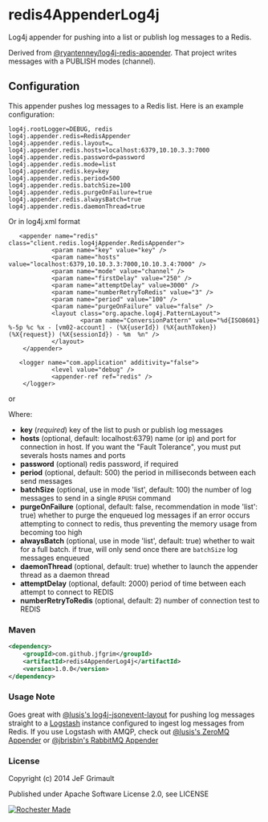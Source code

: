 # redis4AppenderLog4j

Log4j appender for pushing into a list or publish log messages to a Redis.

Derived from [@ryantenney/log4j-redis-appender](https://github.com/ryantenney/log4j-redis-appender). That project writes messages with a PUBLISH modes (channel).

## Configuration

This appender pushes log messages to a Redis list. Here is an example configuration:

    log4j.rootLogger=DEBUG, redis
    log4j.appender.redis=RedisAppender
    log4j.appender.redis.layout=…
    log4j.appender.redis.hosts=localhost:6379,10.10.3.3:7000
    log4j.appender.redis.password=password
    log4j.appender.redis.mode=list
    log4j.appender.redis.key=key
    log4j.appender.redis.period=500
    log4j.appender.redis.batchSize=100
    log4j.appender.redis.purgeOnFailure=true
    log4j.appender.redis.alwaysBatch=true
    log4j.appender.redis.daemonThread=true

Or in log4j.xml format

       <appender name="redis" class="client.redis.log4jAppender.RedisAppender">
                <param name="key" value="key" />
                <param name="hosts" value="localhost:6379,10.10.3.3:7000,10.10.3.4:7000" />
                <param name="mode" value="channel" />
                <param name="firstDelay" value="250" />
                <param name="attemptDelay" value=3000" />
                <param name="numberRetryToRedis" value="3" />
                <param name="period" value="100" />
                <param name="purgeOnFailure" value="false" />
                <layout class="org.apache.log4j.PatternLayout">
                        <param name="ConversionPattern" value="%d{ISO8601} %-5p %c %x - [vm02-account] - (%X{userId}) (%X{authToken}) (%X{request}) (%X{sessionId}) - %m  %n" />
                </layout>
        </appender>

       <logger name="com.application" additivity="false">
                <level value="debug" />
                <appender-ref ref="redis" />
        </logger>
or
       <root>
                <priority value="info" />
                <appender-ref ref="redis" />
                <appender-ref ref="console" />
        </root>


Where:

* **key** (_required_) key of the list to push or publish log messages
* **hosts** (optional, default: localhost:6379) name (or ip) and port for connection in host. If you want the "Fault Tolerance", you must put severals hosts names and ports
* **password** (optional) redis password, if required
* **period** (optional, default: 500) the period in milliseconds between each send messages
* **batchSize** (optional, use in mode 'list', default: 100) the number of log messages to send in a single `RPUSH` command
* **purgeOnFailure** (optional, default: false, recommendation in mode 'list': true) whether to purge the enqueued log messages if an error occurs attempting to connect to redis, thus preventing the memory usage from becoming too high
* **alwaysBatch** (optional, use in mode 'list', default: true) whether to wait for a full batch. if true, will only send once there are `batchSize` log messages enqueued
* **daemonThread** (optional, default: true) whether to launch the appender thread as a daemon thread
* **attemptDelay** (optional, default: 2000) period of time between each attempt to connect to REDIS
* **numberRetryToRedis** (optional, default: 2) number of connection test to REDIS

### Maven

```xml
<dependency>
	<groupId>com.github.jfgrim</groupId>
	<artifactId>redis4AppenderLog4j</artifactId>
	<version>1.0.0</version>
</dependency>
```

### Usage Note

Goes great with [@lusis's log4j-jsonevent-layout](https://github.com/lusis/log4j-jsonevent-layout) for pushing log messages straight to a [Logstash](https://github.com/logstash/logstash) instance configured to ingest log messages from Redis. If you use Logstash with AMQP, check out [@lusis's ZeroMQ Appender](https://github.com/lusis/zmq-appender) or [@jbrisbin's RabbitMQ Appender](https://github.com/jbrisbin/vcloud/tree/master/amqp-appender)

### License

Copyright (c) 2014 JeF Grimault

Published under Apache Software License 2.0, see LICENSE

[![Rochester Made](http://rochestermade.com/media/images/rochester-made-dark-on-light.png)](http://rochestermade.com)
